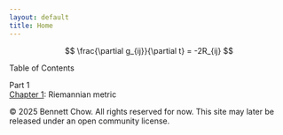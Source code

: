 ```yaml
---
layout: default
title: Home
---
```


$$
\frac{\partial g_{ij}}{\partial t} = -2R_{ij}
$$

Table of Contents
<p>
Part 1
<br>
<a href="/part-1-foundations/riemannian-metric.html">Chapter 1<a/>: Riemannian metric

<footer>
  <p>&copy; 2025 Bennett Chow. All rights reserved for now. 
  This site may later be released under an open community license.</p>
</footer>
